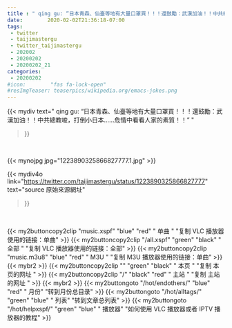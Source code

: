 ```yaml
---
title : " qing gu: “日本青森、仙臺等地有大量口罩買！！！還鼓勵：武漢加油！！中共總教唆，打倒小日本……危情中看看人家的素質！！”  "
date:        2020-02-02T21:36:18-07:00
tags:
 - twitter
 - taijimastergu
 - twitter_taijimastergu
 - 202002
 - 20200202
 - 20200202_21
categories:
 - 20200202
#icon:        "fas fa-lock-open"
#resImgTeaser: teaserpics/wikipedia.org/emacs-jokes.png
---
```


{{< mydiv text=" qing gu: “日本青森、仙臺等地有大量口罩買！！！還鼓勵：武漢加油！！中共總教唆，打倒小日本……危情中看看人家的素質！！”  "
>}}
<br>


 {{< mynojpg jpg="1223890325866827777.1.jpg" >}}<br> 



{{< mydiv4o link="https://twitter.com/taijimastergu/status/1223890325866827777"
text="source 原始來源網址"
>}}


<br>



{{< my2buttoncopy2clip "music.xspf"        "blue"   "red"    " 单曲 "  "复制 VLC 播放器使用的链接：单曲" >}} {{< my2buttoncopy2clip "/all.xspf"         "green"  "black"  " 全部 "  "复制 VLC 播放器使用的链接：全部" >}} {{< my2buttoncopy2clip "music.m3u8"        "blue"   "red"    " M3U  "    "复制 M3U 播放器使用的链接：单曲" >}} {{< mybr2 >}} {{< my2buttoncopy2clip ""                  "green"  "black"  " 本页 "    "复制 本页的网址 " >}} {{< my2buttoncopy2clip "/"                 "black"  "red"    " 主站 "    "复制 主站的网址 " >}} {{< mybr2 >}} {{< my2buttongoto      "/hot/endothers/"   "blue"   "red"    " 月份"   "转到月份总目录" >}} {{< my2buttongoto      "/hot/alltags/"     "green"  "blue"   " 列表"   "转到文章总列表" >}} {{< my2buttongoto      "/hot/helpxspf/"    "green"  "blue"   " 播放器" "如何使用 VLC 播放器或者 IPTV 播放器的教程" >}} 
